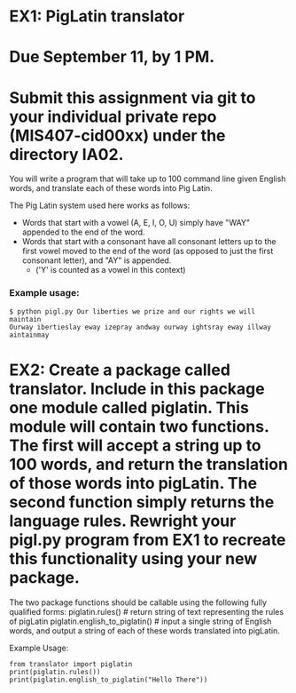 
# EX1: PigLatin translator
# Due September 11, by 1 PM.
# Submit this assignment via git to your individual private repo (MIS407-cid00xx) under the directory IA02.

You will write a program that will take up to 100 command line given English words, and translate each of these words into Pig Latin.

The Pig Latin system used here works as follows:
* Words that start with a vowel (A, E, I, O, U) simply have "WAY" appended to the end of the word.
* Words that start with a consonant have all consonant letters up to the first vowel moved to the end of the word (as opposed to just the first consonant letter), and "AY" is appended.
  * ('Y' is counted as a vowel in this context)

### Example usage:
```
$ python pigl.py Our liberties we prize and our rights we will maintain
Ourway ibertieslay eway izepray andway ourway ightsray eway illway aintainmay
```

# EX2: Create a package called translator. Include in this package one module called piglatin. This module will contain two functions. The first will accept a string up to 100 words, and return the translation of those words into pigLatin. The second function simply returns the language rules. Rewright your pigl.py program from EX1 to recreate this functionality using your new package.

The two package functions should be callable using the following fully qualified forms:
piglatin.rules() # return string of text representing the rules of pigLatin
piglatin.english_to_piglatin() # input a single string of English words, and output a string of each of these words translated into pigLatin.

Example Usage:
```
from translator import piglatin
print(piglatin.rules())
print(piglatin.english_to_piglatin("Hello There"))
```
